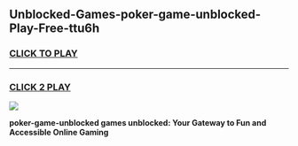 
## Unblocked-Games-poker-game-unblocked-Play-Free-ttu6h
<h3>
<a href="https://premium76.site?title=poker-game-unblocked&ref=15A">CLICK TO PLAY</a></h3>
<hr>

<h3>
<a href="https://premium76.site?title=poker-game-unblocked&ref=15A">CLICK 2 PLAY</a>
  
</h3>

<a href="https://premium76.site?title=poker-game-unblocked&ref=15A"><img src="https://clearcache.store/games.png"></a>


**poker-game-unblocked games unblocked: Your Gateway to Fun and Accessible Online Gaming**
